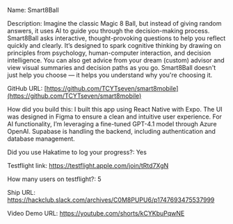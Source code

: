 Name: Smart8Ball

Description: Imagine the classic Magic 8 Ball, but instead of giving random answers, it uses AI to guide you through the decision-making process. Smart8Ball asks interactive, thought-provoking questions to help you reflect quickly and clearly. It’s designed to spark cognitive thinking by drawing on principles from psychology, human-computer interaction, and decision intelligence.
You can also get advice from your dream (custom) advisor and view visual summaries and decision paths as you go. Smart8Ball doesn't just help you choose — it helps you understand why you're choosing it.

GitHub URL: [https://github.com/TCYTseven/smart8mobile](https://github.com/TCYTseven/smart8mobile)

How did you build this: I built this app using React Native with Expo. The UI was designed in Figma to ensure a clean and intuitive user experience. For AI functionality, I’m leveraging a fine-tuned GPT-4.1 model through Azure OpenAI. Supabase is handling the backend, including authentication and database management.

Did you use Hakatime to log your progress?: Yes

Testflight link: https://testflight.apple.com/join/tRtd7XgN

How many users on testflight?: 5

Ship URL: https://hackclub.slack.com/archives/C0M8PUPU6/p1747693475537999

Video Demo URL: https://youtube.com/shorts/kCYKbuPqwNE
